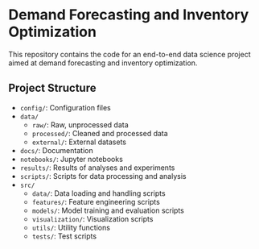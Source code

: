 # Demand Forecasting and Inventory Optimization

This repository contains the code for an end-to-end data science project aimed at demand forecasting and inventory optimization.

## Project Structure

- `config/`: Configuration files
- `data/`
  - `raw/`: Raw, unprocessed data
  - `processed/`: Cleaned and processed data
  - `external/`: External datasets
- `docs/`: Documentation
- `notebooks/`: Jupyter notebooks
- `results/`: Results of analyses and experiments
- `scripts/`: Scripts for data processing and analysis
- `src/`
  - `data/`: Data loading and handling scripts
  - `features/`: Feature engineering scripts
  - `models/`: Model training and evaluation scripts
  - `visualization/`: Visualization scripts
  - `utils/`: Utility functions
  - `tests/`: Test scripts

